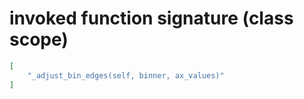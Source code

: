 # invoked function signature (class scope)

```json
[
    "_adjust_bin_edges(self, binner, ax_values)"
]
```
